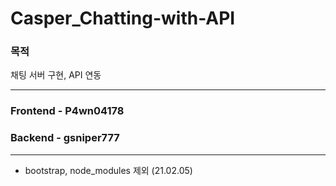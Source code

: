Casper_Chatting-with-API
===========================

### 목적

채팅 서버 구현, API 연동

---

### Frontend - P4wn04178
### Backend - gsniper777


---
- bootstrap, node_modules 제외 (21.02.05)
